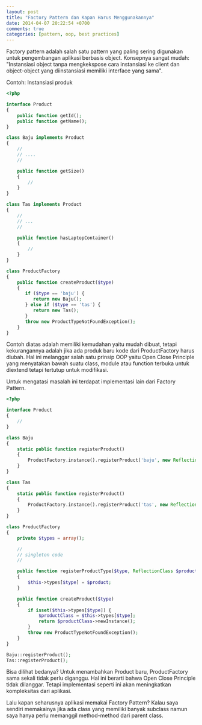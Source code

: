 ```yaml
---
layout: post
title: "Factory Pattern dan Kapan Harus Menggunakannya"
date: 2014-04-07 20:22:54 +0700
comments: true
categories: [pattern, oop, best practices]
---
```


Factory pattern adalah salah satu pattern yang paling sering digunakan untuk pengembangan aplikasi berbasis object. Konsepnya sangat mudah: "Instansiasi object tanpa mengkekspose cara instansiasi ke client dan object-object yang diinstansiasi memiliki interface yang sama".

Contoh: Instansiasi produk
```php
<?php

interface Product
{
    public function getId();
    public function getName();
}

class Baju implements Product
{
    //
    // ....
    //

    public function getSize()
    {
        //
    }
}

class Tas implements Product
{
    //
    // ...
    //

    public function hasLaptopContainer()
    {
        //
    }
}

class ProductFactory
{
    public function createProduct($type)
    {
       if ($type == 'baju') {
          return new Baju();
       } else if ($type == 'tas') {
          return new Tas();
       }
       throw new ProductTypeNotFoundException();
    }
}

```

Contoh diatas adalah memiliki kemudahan yaitu mudah dibuat, tetapi kekurangannya adalah jika ada produk baru kode dari ProductFactory harus diubah. Hal ini melanggar salah satu prinsip OOP yaitu Open Close Principle yang menyatakan bawah suatu class, module atau function terbuka untuk diextend tetapi tertutup untuk modifikasi.

Untuk mengatasi masalah ini terdapat implementasi lain dari Factory Pattern.

```php
<?php

interface Product
{
    //
}

class Baju
{
    static public function registerProduct()
    {
        ProductFactory.instance().registerProduct('baju', new ReflectionClass('Baju'));
    }
}

class Tas
{
    static public function registerProduct()
    {
        ProductFactory.instance().registerProduct('tas', new ReflectionClass('Tas'));
    }
}

class ProductFactory
{
    private $types = array();

    //
    // singleton code
    //

    public function registerProductType($type, ReflectionClass $product)
    {
        $this->types[$type] = $product;
    }

    public function createProduct($type)
    {
        if isset($this->types[$type]) {
            $productClass = $this->types[$type];
            return $productClass->newInstance();
        }
        throw new ProductTypeNotFoundException();
    }
}

Baju::registerProduct();
Tas::registerProduct();
```

Bisa dilihat bedanya? Untuk menambahkan Product baru, ProductFactory sama sekali tidak perlu diganggu. Hal ini berarti bahwa Open Close Principle tidak dilanggar. Tetapi implementasi seperti ini akan meningkatkan kompleksitas dari aplikasi.

Lalu kapan seharusnya aplikasi memakai Factory Pattern? Kalau saya sendiri memakainya jika ada class yang memiliki banyak subclass namun saya hanya perlu memanggil method-method dari parent class.
